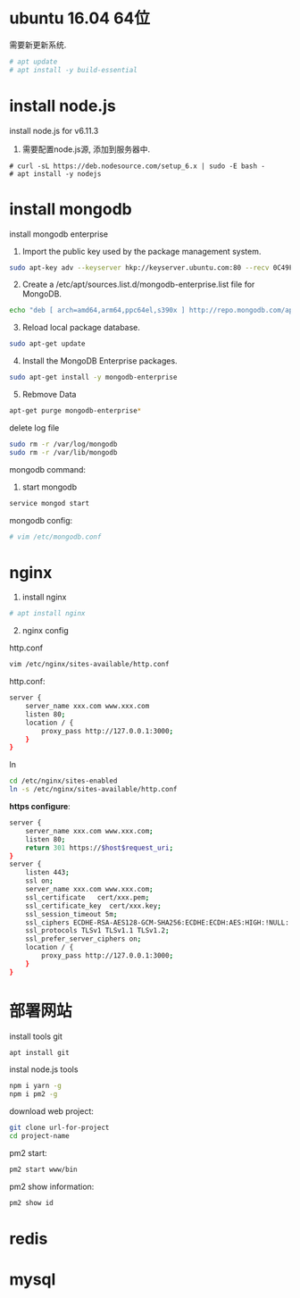 
# ubuntu 16.04 64位
需要新更新系统.
```sh
# apt update
# apt install -y build-essential
```


# install node.js 
install node.js for v6.11.3

1. 需要配置node.js源, 添加到服务器中.
```ssh
# curl -sL https://deb.nodesource.com/setup_6.x | sudo -E bash - 
# apt install -y nodejs
```

# install mongodb

install mongodb enterprise

1. Import the public key used by the package management system.
```sh
sudo apt-key adv --keyserver hkp://keyserver.ubuntu.com:80 --recv 0C49F3730359A14518585931BC711F9BA15703C6
```

2. Create a /etc/apt/sources.list.d/mongodb-enterprise.list file for MongoDB.
```sh
echo "deb [ arch=amd64,arm64,ppc64el,s390x ] http://repo.mongodb.com/apt/ubuntu xenial/mongodb-enterprise/3.4 multiverse" | sudo tee /etc/apt/sources.list.d/mongodb-enterprise.list
```
3. Reload local package database.
```sh
sudo apt-get update
```

4. Install the MongoDB Enterprise packages.
```sh
sudo apt-get install -y mongodb-enterprise
```

5. Rebmove Data
```sh
apt-get purge mongodb-enterprise*
```
delete log file

```sh
sudo rm -r /var/log/mongodb
sudo rm -r /var/lib/mongodb
```


mongodb command:
1. start mongodb
```sh
service mongod start
```

mongodb config:
```sh
# vim /etc/mongodb.conf
```

# nginx

1. install nginx
```sh
# apt install nginx
```

2. nginx config

http.conf 
```sh
vim /etc/nginx/sites-available/http.conf
```
http.conf:
```sh
server {
	server_name xxx.com www.xxx.com
	listen 80;
	location / {
		proxy_pass http://127.0.0.1:3000;
	}
}
```

ln
```sh
cd /etc/nginx/sites-enabled
ln -s /etc/nginx/sites-available/http.conf
```

**https configure**:
```sh
server {
	server_name xxx.com www.xxx.com;
	listen 80;
	return 301 https://$host$request_uri;
}
server {
	listen 443;
	ssl on;
	server_name xxx.com www.xxx.com;
	ssl_certificate   cert/xxx.pem;
	ssl_certificate_key  cert/xxx.key;
	ssl_session_timeout 5m;
	ssl_ciphers ECDHE-RSA-AES128-GCM-SHA256:ECDHE:ECDH:AES:HIGH:!NULL:!aNULL:!MD5:!ADH:!RC4;
	ssl_protocols TLSv1 TLSv1.1 TLSv1.2;
	ssl_prefer_server_ciphers on;
	location / {
		proxy_pass http://127.0.0.1:3000;
	}
}
```


# 部署网站

install tools git

```sh
apt install git
```

instal node.js tools

```sh
npm i yarn -g
npm i pm2 -g 
```


download web project:

```sh
git clone url-for-project
cd project-name
```

pm2 start:

```sh
pm2 start www/bin
```

pm2 show information:

```sh
pm2 show id
```




# redis

# mysql

